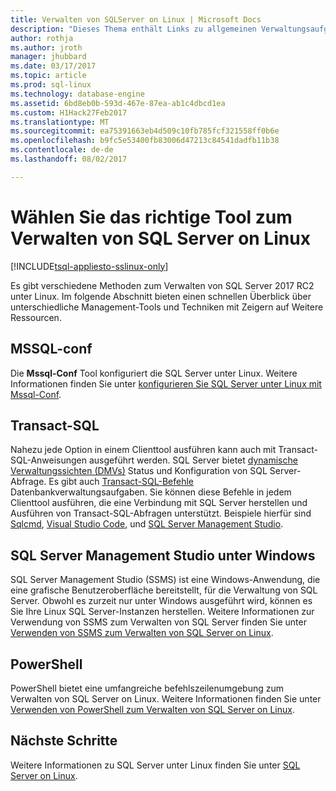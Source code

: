 ```yaml
---
title: Verwalten von SQLServer on Linux | Microsoft Docs
description: "Dieses Thema enthält Links zu allgemeinen Verwaltungsaufgaben und Tools für SQL Server auf dem Linux ausgeführt wird."
author: rothja
ms.author: jroth
manager: jhubbard
ms.date: 03/17/2017
ms.topic: article
ms.prod: sql-linux
ms.technology: database-engine
ms.assetid: 6bd8eb0b-593d-467e-87ea-ab1c4dbcd1ea
ms.custom: H1Hack27Feb2017
ms.translationtype: MT
ms.sourcegitcommit: ea75391663eb4d509c10fb785fcf321558ff0b6e
ms.openlocfilehash: b9fc5e53400fb83006d47213c84541dadfb11b38
ms.contentlocale: de-de
ms.lasthandoff: 08/02/2017

---
```

# <a name="choose-the-right-tool-to-manage-sql-server-on-linux"></a>Wählen Sie das richtige Tool zum Verwalten von SQL Server on Linux

[!INCLUDE[tsql-appliesto-sslinux-only](../../docs/includes/tsql-appliesto-sslinux-only.md)]

Es gibt verschiedene Methoden zum Verwalten von SQL Server 2017 RC2 unter Linux. Im folgende Abschnitt bieten einen schnellen Überblick über unterschiedliche Management-Tools und Techniken mit Zeigern auf Weitere Ressourcen.

## <a name="mssql-conf"></a>MSSQL-conf 
Die **Mssql-Conf** Tool konfiguriert die SQL Server unter Linux. Weitere Informationen finden Sie unter [konfigurieren Sie SQL Server unter Linux mit Mssql-Conf](sql-server-linux-configure-mssql-conf.md).

## <a name="transact-sql"></a>Transact-SQL

Nahezu jede Option in einem Clienttool ausführen kann auch mit Transact-SQL-Anweisungen ausgeführt werden. SQL Server bietet [dynamische Verwaltungssichten (DMVs)](https://msdn.microsoft.com/library/ms188754.aspx) Status und Konfiguration von SQL Server-Abfrage. Es gibt auch [Transact-SQL-Befehle](https://msdn.microsoft.com/library/bb510741.aspx) Datenbankverwaltungsaufgaben. Sie können diese Befehle in jedem Clienttool ausführen, die eine Verbindung mit SQL Server herstellen und Ausführen von Transact-SQL-Abfragen unterstützt. Beispiele hierfür sind [Sqlcmd](sql-server-linux-setup-tools.md), [Visual Studio Code](sql-server-linux-develop-use-vscode.md), und [SQL Server Management Studio](sql-server-linux-manage-ssms.md).

## <a name="sql-server-management-studio-on-windows"></a>SQL Server Management Studio unter Windows

SQL Server Management Studio (SSMS) ist eine Windows-Anwendung, die eine grafische Benutzeroberfläche bereitstellt, für die Verwaltung von SQL Server. Obwohl es zurzeit nur unter Windows ausgeführt wird, können es Sie Ihre Linux SQL Server-Instanzen herstellen. Weitere Informationen zur Verwendung von SSMS zum Verwalten von SQL Server finden Sie unter [Verwenden von SSMS zum Verwalten von SQL Server on Linux](sql-server-linux-manage-ssms.md).

## <a name="powershell"></a>PowerShell

PowerShell bietet eine umfangreiche befehlszeilenumgebung zum Verwalten von SQL Server on Linux. Weitere Informationen finden Sie unter [Verwenden von PowerShell zum Verwalten von SQL Server on Linux](sql-server-linux-manage-powershell.md).

## <a name="next-steps"></a>Nächste Schritte

Weitere Informationen zu SQL Server unter Linux finden Sie unter [SQL Server on Linux](sql-server-linux-overview.md).

